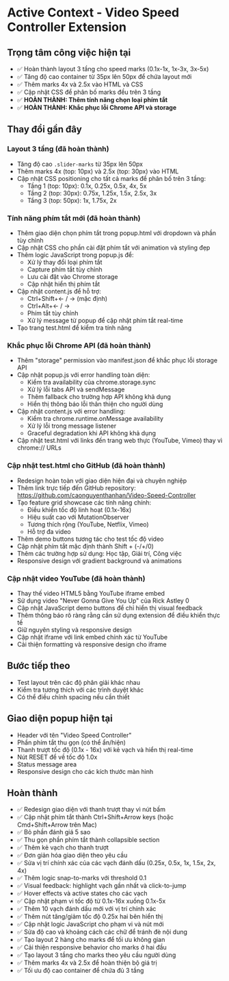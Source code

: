# Active Context - Video Speed Controller Extension

## Trọng tâm công việc hiện tại
- ✅ Hoàn thành layout 3 tầng cho speed marks (0.1x-1x, 1x-3x, 3x-5x)
- ✅ Tăng độ cao container từ 35px lên 50px để chứa layout mới
- ✅ Thêm marks 4x và 2.5x vào HTML và CSS
- ✅ Cập nhật CSS để phân bố marks đều trên 3 tầng
- ✅ **HOÀN THÀNH: Thêm tính năng chọn loại phím tắt**
- ✅ **HOÀN THÀNH: Khắc phục lỗi Chrome API và storage**

## Thay đổi gần đây
### Layout 3 tầng (đã hoàn thành)
- Tăng độ cao `.slider-marks` từ 35px lên 50px
- Thêm marks 4x (top: 10px) và 2.5x (top: 30px) vào HTML
- Cập nhật CSS positioning cho tất cả marks để phân bố trên 3 tầng:
  - Tầng 1 (top: 10px): 0.1x, 0.25x, 0.5x, 4x, 5x
  - Tầng 2 (top: 30px): 0.75x, 1.25x, 1.5x, 2.5x, 3x  
  - Tầng 3 (top: 50px): 1x, 1.75x, 2x

### Tính năng phím tắt mới (đã hoàn thành)
- Thêm giao diện chọn phím tắt trong popup.html với dropdown và phần tùy chỉnh
- Cập nhật CSS cho phần cài đặt phím tắt với animation và styling đẹp
- Thêm logic JavaScript trong popup.js để:
  - Xử lý thay đổi loại phím tắt
  - Capture phím tắt tùy chỉnh
  - Lưu cài đặt vào Chrome storage
  - Cập nhật hiển thị phím tắt
- Cập nhật content.js để hỗ trợ:
  - Ctrl+Shift+← / → (mặc định)
  - Ctrl+Alt+← / →
  - Phím tắt tùy chỉnh
  - Xử lý message từ popup để cập nhật phím tắt real-time
- Tạo trang test.html để kiểm tra tính năng

### Khắc phục lỗi Chrome API (đã hoàn thành)
- Thêm "storage" permission vào manifest.json để khắc phục lỗi storage API
- Cập nhật popup.js với error handling toàn diện:
  - Kiểm tra availability của chrome.storage.sync
  - Xử lý lỗi tabs API và sendMessage
  - Thêm fallback cho trường hợp API không khả dụng
  - Hiển thị thông báo lỗi thân thiện cho người dùng
- Cập nhật content.js với error handling:
  - Kiểm tra chrome.runtime.onMessage availability
  - Xử lý lỗi trong message listener
  - Graceful degradation khi API không khả dụng
- Cập nhật test.html với links đến trang web thực (YouTube, Vimeo) thay vì chrome:// URLs

### Cập nhật test.html cho GitHub (đã hoàn thành)
- Redesign hoàn toàn với giao diện hiện đại và chuyên nghiệp
- Thêm link trực tiếp đến GitHub repository: https://github.com/caonguyenthanhan/Video-Speed-Controller
- Tạo feature grid showcase các tính năng chính:
  - Điều khiển tốc độ linh hoạt (0.1x-16x)
  - Hiệu suất cao với MutationObserver
  - Tương thích rộng (YouTube, Netflix, Vimeo)
  - Hỗ trợ đa video
- Thêm demo buttons tương tác cho test tốc độ video
- Cập nhật phím tắt mặc định thành Shift + (-/+/0)
- Thêm các trường hợp sử dụng: Học tập, Giải trí, Công việc
- Responsive design với gradient background và animations

### Cập nhật video YouTube (đã hoàn thành)
- Thay thế video HTML5 bằng YouTube iframe embed
- Sử dụng video "Never Gonna Give You Up" của Rick Astley <mcreference link="https://www.youtube.com/watch?v=dQw4w9WgXcQ" index="0">0</mcreference>
- Cập nhật JavaScript demo buttons để chỉ hiển thị visual feedback
- Thêm thông báo rõ ràng rằng cần sử dụng extension để điều khiển thực tế
- Giữ nguyên styling và responsive design
- Cập nhật iframe với link embed chính xác từ YouTube
- Cải thiện formatting và responsive design cho iframe

## Bước tiếp theo
- Test layout trên các độ phân giải khác nhau
- Kiểm tra tương thích với các trình duyệt khác
- Có thể điều chỉnh spacing nếu cần thiết

## Giao diện popup hiện tại
- Header với tên "Video Speed Controller" 
- Phần phím tắt thu gọn (có thể ẩn/hiện)
- Thanh trượt tốc độ (0.1x - 16x) với kẻ vạch và hiển thị real-time
- Nút RESET để về tốc độ 1.0x
- Status message area
- Responsive design cho các kích thước màn hình

## Hoàn thành
- ✅ Redesign giao diện với thanh trượt thay vì nút bấm
- ✅ Cập nhật phím tắt thành Ctrl+Shift+Arrow keys (hoặc Cmd+Shift+Arrow trên Mac)
- ✅ Bỏ phần đánh giá 5 sao
- ✅ Thu gọn phần phím tắt thành collapsible section
- ✅ Thêm kẻ vạch cho thanh trượt
- ✅ Đơn giản hóa giao diện theo yêu cầu
- ✅ Sửa vị trí chính xác của các vạch đánh dấu (0.25x, 0.5x, 1x, 1.5x, 2x, 4x)
- ✅ Thêm logic snap-to-marks với threshold 0.1
- ✅ Visual feedback: highlight vạch gần nhất và click-to-jump
- ✅ Hover effects và active states cho các vạch
- ✅ Cập nhật phạm vi tốc độ từ 0.1x-16x xuống 0.1x-5x
- ✅ Thêm 10 vạch đánh dấu mới với vị trí chính xác
- ✅ Thêm nút tăng/giảm tốc độ 0.25x hai bên hiển thị
- ✅ Cập nhật logic JavaScript cho phạm vi và nút mới
- ✅ Sửa độ cao và khoảng cách các chữ để tránh đè nội dung
- ✅ Tạo layout 2 hàng cho marks để tối ưu không gian
- ✅ Cải thiện responsive behavior cho marks ở hai đầu
- ✅ Tạo layout 3 tầng cho marks theo yêu cầu người dùng
- ✅ Thêm marks 4x và 2.5x để hoàn thiện bộ giá trị
- ✅ Tối ưu độ cao container để chứa đủ 3 tầng